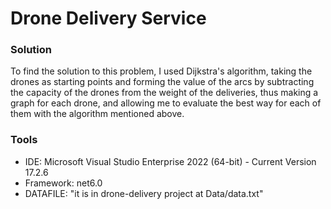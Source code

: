 # Drone Delivery Service

### Solution
To find the solution to this problem, 
I used Dijkstra's algorithm, taking the drones as starting points and forming the value of the arcs by subtracting the capacity of the drones 
from the weight of the deliveries, 
thus making a graph for each drone, and allowing me to evaluate the best way for each of them with the algorithm mentioned above.


### Tools
- IDE: Microsoft Visual Studio Enterprise 2022 (64-bit) - Current Version 17.2.6
- Framework: net6.0 
- DATAFILE: "it is in drone-delivery project at Data/data.txt"